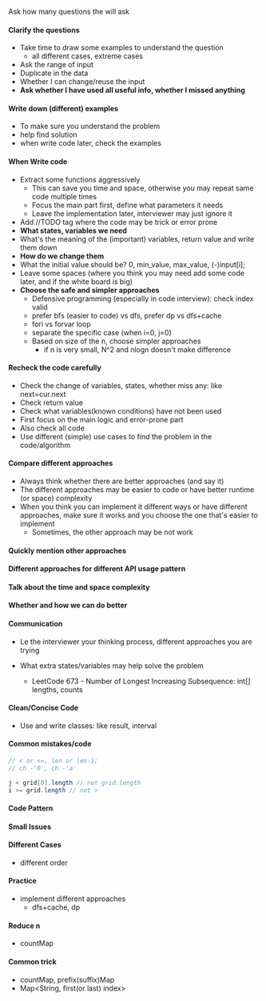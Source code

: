 Ask how many questions the will ask

#### Clarify the questions
- Take time to draw some examples to understand the question
    - all different cases, extreme cases
- Ask the range of input
- Duplicate in the data
- Whether I can change/reuse the input
- **Ask whether I have used all useful info, whether I missed anything**

#### Write down (different) examples
- To make sure you understand the problem
- help find solution
- when write code later, check the examples

#### When Write code
- Extract some functions aggressively
    - This can save you time and space, otherwise you may repeat same code multiple times
    - Focus the main part first, define what parameters it needs
    - Leave the implementation later, interviewer may just ignore it
- Add //TODO tag where the code may be trick or error prone
- **What states, variables we need**
- What's the meaning of the (important) variables, return value and write them down
- **How do we change them**
- What the initial value should be? 0, min_value, max_value, (-)input[i];
- Leave some spaces (where you think you may need add some code later, and if the white board is big)
- **Choose the safe and simpler approaches**
    - Defensive programming (especially in code interview): check index valid
    - prefer bfs (easier to code) vs dfs, prefer dp vs dfs+cache
    - fori vs forvar loop
    - separate the specific case (when i=0, j=0)
    - Based on size of the n, choose simpler approaches
        - if n is very small, N^2 and nlogn doesn't make difference
#### Recheck the code carefully
- Check the change of variables, states, whether miss any: like next=cur.next
- Check return value
- Check what variables(known conditions) have not been used
- First focus on the main logic and error-prone part
- Also check all code
- Use different (simple) use cases to find the problem in the code/algorithm

#### Compare different approaches
- Always think whether there are better approaches (and say it)
- The different approaches may be easier to code or have better runtime (or space) complexity
- When you think you can implement it different ways or have different approaches, make sure it works and you choose the one that's easier to implement
    - Sometimes, the other approach may be not work

#### Quickly mention other approaches
#### Different approaches for different API usage pattern
#### Talk about the time and space complexity
#### Whether and how we can do better

#### Communication
- Le the interviewer your thinking process, different approaches you are trying

- What extra states/variables may help solve the problem
    - LeetCode 673 - Number of Longest Increasing Subsequence: int[] lengths, counts

#### Clean/Concise Code
- Use and write classes: like result, interval

#### Common mistakes/code
```java
// < or <=, len or len-1;
// ch -'0', ch -'a'

j < grid[0].length // not grid.length
i >= grid.length // not >
```


#### Code Pattern

#### Small Issues


#### Different Cases
- different order

#### Practice
- implement different approaches
    - dfs+cache, dp

#### Reduce n
- countMap

#### Common trick
- countMap, prefix(suffix)Map
- Map<String, first(or last) index>

